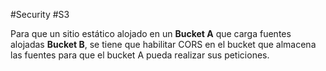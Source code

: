 #Security #S3 

Para que un sitio estático alojado en un **Bucket A** que carga fuentes alojadas **Bucket B**, se tiene que habilitar CORS en el bucket que almacena las fuentes para que el bucket A pueda realizar sus peticiones. 